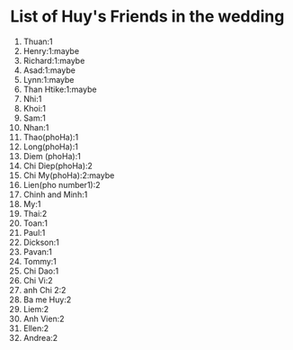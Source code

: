 # List of Huy's Friends in the wedding
1) Thuan:1 
2) Henry:1:maybe
3) Richard:1:maybe
4) Asad:1:maybe
5) Lynn:1:maybe
6) Than Htike:1:maybe
7) Nhi:1
8) Khoi:1 
9) Sam:1
10) Nhan:1
11) Thao(phoHa):1
12) Long(phoHa):1
13) Diem (phoHa):1
14) Chi Diep(phoHa):2
15) Chi My(phoHa):2:maybe
16) Lien(pho number1):2
17) Chinh and Minh:1
18) My:1
19) Thai:2
20) Toan:1
21) Paul:1
22) Dickson:1
23) Pavan:1
24) Tommy:1
25) Chi Dao:1
26) Chi Vi:2
27) anh Chi 2:2
28) Ba me Huy:2
29) Liem:2
30) Anh Vien:2
31) Ellen:2
32) Andrea:2
